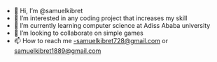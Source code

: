 - 👋 Hi, I’m @samuelkibret
- 👀 I’m interested in any coding project that increases my skill
- 🌱 I’m currently learning computer science at Adiss Ababa university
- 💞️ I’m looking to collaborate on simple games
- 📫 How to reach me -samuelkibret728@gmail.com or samuelkibret1889@gmail.com

<!---
samuelkibret/samuelkibret is a ✨ special ✨ repository because its `README.md` (this file) appears on your GitHub profile.
You can click the Preview link to take a look at your changes.
--->

